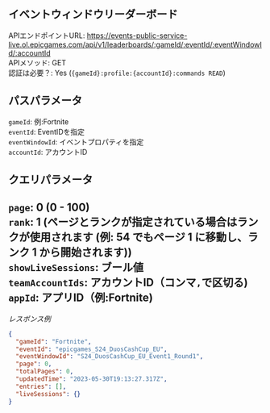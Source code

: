 ## イベントウィンドウリーダーボード

APIエンドポイントURL: https://events-public-service-live.ol.epicgames.com/api/v1/leaderboards/:gameId/:eventId/:eventWindowId/:accountId \
APIメソッド: GET \
認証は必要？: Yes (`{gameId}:profile:{accountId}:commands READ`)

## パスパラメータ

`gameId`: 例:Fortnite <br/>
`eventId`: EventIDを指定 <br/>
`eventWindowId`: イベントプロパティを指定 <br/>
`accountId`: アカウントID

## クエリパラメータ

`page`: 0 (0 - 100) <br/>
`rank`: 1 (ページとランクが指定されている場合はランクが使用されます (例: 54 でもページ 1 に移動し、ランク 1 から開始されます)) <br/>
`showLiveSessions`: ブール値 <br/>
`teamAccountIds`: アカウントID（コンマ`,`で区切る) <br/>
`appId`: アプリID（例:Fortnite)
---

_レスポンス例_

```json
{
  "gameId": "Fortnite",
  "eventId": "epicgames_S24_DuosCashCup_EU",
  "eventWindowId": "S24_DuosCashCup_EU_Event1_Round1",
  "page": 0,
  "totalPages": 0,
  "updatedTime": "2023-05-30T19:13:27.317Z",
  "entries": [],
  "liveSessions": {}
}
```
